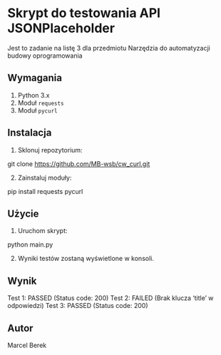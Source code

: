 # Skrypt do testowania API JSONPlaceholder

Jest to zadanie na listę 3 dla przedmiotu Narzędzia do automatyzacji budowy oprogramowania

## Wymagania

1. Python 3.x
2. Moduł `requests`
3. Moduł `pycurl`

## Instalacja

1. Sklonuj repozytorium:


git clone https://github.com/MB-wsb/cw_curl.git


2. Zainstaluj moduły:


pip install requests pycurl


## Użycie

1. Uruchom skrypt:


python main.py


2. Wyniki testów zostaną wyświetlone w konsoli.

## Wynik


Test 1: PASSED (Status code: 200) Test 2: FAILED (Brak klucza ‘title’ w odpowiedzi) Test 3: PASSED (Status code: 200)


## Autor

Marcel Berek